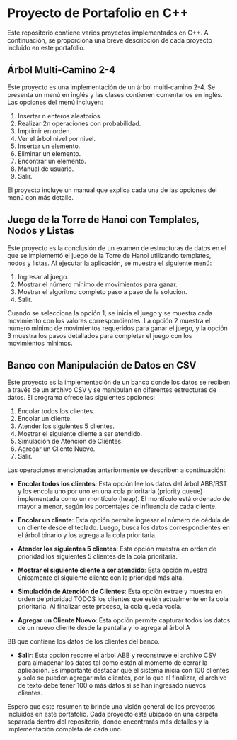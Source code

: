 # Proyecto de Portafolio en C++

Este repositorio contiene varios proyectos implementados en C++. A continuación, se proporciona una breve descripción de cada proyecto incluido en este portafolio.

## Árbol Multi-Camino 2-4
Este proyecto es una implementación de un árbol multi-camino 2-4. Se presenta un menú en inglés y las clases contienen comentarios en inglés. Las opciones del menú incluyen:

1. Insertar n enteros aleatorios.
2. Realizar 2n operaciones con probabilidad.
3. Imprimir en orden.
4. Ver el árbol nivel por nivel.
5. Insertar un elemento.
6. Eliminar un elemento.
7. Encontrar un elemento.
8. Manual de usuario.
0. Salir.

El proyecto incluye un manual que explica cada una de las opciones del menú con más detalle.

## Juego de la Torre de Hanoi con Templates, Nodos y Listas
Este proyecto es la conclusión de un examen de estructuras de datos en el que se implementó el juego de la Torre de Hanoi utilizando templates, nodos y listas. Al ejecutar la aplicación, se muestra el siguiente menú:

1. Ingresar al juego.
2. Mostrar el número mínimo de movimientos para ganar.
3. Mostrar el algoritmo completo paso a paso de la solución.
0. Salir.

Cuando se selecciona la opción 1, se inicia el juego y se muestra cada movimiento con los valores correspondientes. La opción 2 muestra el número mínimo de movimientos requeridos para ganar el juego, y la opción 3 muestra los pasos detallados para completar el juego con los movimientos mínimos.

## Banco con Manipulación de Datos en CSV
Este proyecto es la implementación de un banco donde los datos se reciben a través de un archivo CSV y se manipulan en diferentes estructuras de datos. El programa ofrece las siguientes opciones:

1. Encolar todos los clientes.
2. Encolar un cliente.
3. Atender los siguientes 5 clientes.
4. Mostrar el siguiente cliente a ser atendido.
5. Simulación de Atención de Clientes.
6. Agregar un Cliente Nuevo.
7. Salir.

Las operaciones mencionadas anteriormente se describen a continuación:

- **Encolar todos los clientes**: Esta opción lee los datos del árbol ABB/BST y los encola uno por uno en una cola prioritaria (priority queue) implementada como un montículo (heap). El montículo está ordenado de mayor a menor, según los porcentajes de influencia de cada cliente.

- **Encolar un cliente**: Esta opción permite ingresar el número de cédula de un cliente desde el teclado. Luego, busca los datos correspondientes en el árbol binario y los agrega a la cola prioritaria.

- **Atender los siguientes 5 clientes**: Esta opción muestra en orden de prioridad los siguientes 5 clientes de la cola prioritaria.

- **Mostrar el siguiente cliente a ser atendido**: Esta opción muestra únicamente el siguiente cliente con la prioridad más alta.

- **Simulación de Atención de Clientes**: Esta opción extrae y muestra en orden de prioridad TODOS los clientes que estén actualmente en la cola prioritaria. Al finalizar este proceso, la cola queda vacía.

- **Agregar un Cliente Nuevo**: Esta opción permite capturar todos los datos de un nuevo cliente desde la pantalla y lo agrega al árbol A

BB que contiene los datos de los clientes del banco.

- **Salir**: Esta opción recorre el árbol ABB y reconstruye el archivo CSV para almacenar los datos tal como están al momento de cerrar la aplicación. Es importante destacar que el sistema inicia con 100 clientes y solo se pueden agregar más clientes, por lo que al finalizar, el archivo de texto debe tener 100 o más datos si se han ingresado nuevos clientes.

Espero que este resumen te brinde una visión general de los proyectos incluidos en este portafolio. Cada proyecto está ubicado en una carpeta separada dentro del repositorio, donde encontrarás más detalles y la implementación completa de cada uno.
